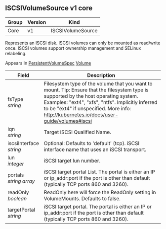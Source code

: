 ## ISCSIVolumeSource v1 core

Group        | Version     | Kind
------------ | ---------- | -----------
Core | v1 | ISCSIVolumeSource



Represents an ISCSI disk. ISCSI volumes can only be mounted as read/write once. ISCSI volumes support ownership management and SELinux relabeling.

<aside class="notice">
Appears In  <a href="#persistentvolumespec-v1">PersistentVolumeSpec</a>  <a href="#volume-v1">Volume</a> </aside>

Field        | Description
------------ | -----------
fsType <br /> *string*  | Filesystem type of the volume that you want to mount. Tip: Ensure that the filesystem type is supported by the host operating system. Examples: "ext4", "xfs", "ntfs". Implicitly inferred to be "ext4" if unspecified. More info: http://kubernetes.io/docs/user-guide/volumes#iscsi
iqn <br /> *string*  | Target iSCSI Qualified Name.
iscsiInterface <br /> *string*  | Optional: Defaults to 'default' (tcp). iSCSI interface name that uses an iSCSI transport.
lun <br /> *integer*  | iSCSI target lun number.
portals <br /> *string array*  | iSCSI target portal List. The portal is either an IP or ip_addr:port if the port is other than default (typically TCP ports 860 and 3260).
readOnly <br /> *boolean*  | ReadOnly here will force the ReadOnly setting in VolumeMounts. Defaults to false.
targetPortal <br /> *string*  | iSCSI target portal. The portal is either an IP or ip_addr:port if the port is other than default (typically TCP ports 860 and 3260).


